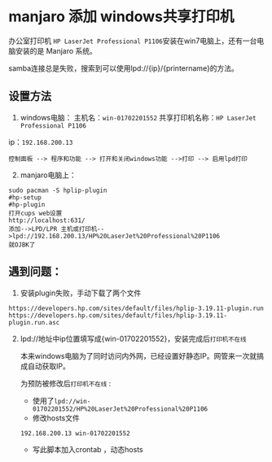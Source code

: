 # manjaro 添加 windows共享打印机

办公室打印机 `HP LaserJet Professional P1106`安装在win7电脑上，还有一台电脑安装的是 Manjaro 系统。

samba连接总是失败，搜索到可以使用lpd://{ip}/{printername}的方法。

## 设置方法

1. windows电脑：
  主机名：`win-01702201552`
  共享打印机名称：`HP LaserJet Professional P1106`

  ip：`192.168.200.13`
```
控制面板 --> 程序和功能 --> 打开和关闭windows功能 -->打印 --> 启用lpd打印
```
2. manjaro电脑上：

```shell
sudo pacman -S hplip-plugin
#hp-setup
#hp-plugin
打开cups web设置
http://localhost:631/
添加-->LPD/LPR 主机或打印机-->lpd://192.168.200.13/HP%20LaserJet%20Professional%20P1106
就OJBK了
```

## 遇到问题：

1. 安装plugin失败，手动下载了两个文件

```
https://developers.hp.com/sites/default/files/hplip-3.19.11-plugin.run
https://developers.hp.com/sites/default/files/hplip-3.19.11-plugin.run.asc
```

2. lpd://地址中ip位置填写成{win-01702201552}，安装完成后`打印机不在线`

   本来windows电脑为了同时访问内外网，已经设置好静态IP。网管来一次就搞成自动获取IP。

   为预防被修改后`打印机不在线` :

   - 使用了`lpd://win-01702201552/HP%20LaserJet%20Professional%20P1106`
   - 修改hosts文件

   ```shell
   192.168.200.13 win-01702201552
   ```

   - 写此脚本加入crontab ，动态hosts

